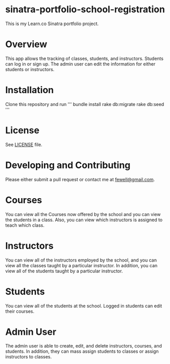 # sinatra-portfolio-school-registration
This is my Learn.co Sinatra portfolio project.

# Overview

This app allows the tracking of classes, students, and instructors. Students can log in or sign up. The admin user can edit the information for either students or instructors.

# Installation

Clone this repository and run
''' bundle install
rake db:migrate
rake db:seed '''

# License

See [LICENSE](LICENSE) file.

# Developing and Contributing

Please either submit a pull request or contact me at fewell@gmail.com.

# Courses

You can view all the Courses now offered by the school and you can view the students in a class. Also, you can view which instructors is assigned to teach which class.

# Instructors

You can view all of the instructors employed by the school, and you can view all the classes taught by a particular instructor. In addition, you can view all of the students taught by a particular instructor.

# Students

You can view all of the students at the school. Logged in students can edit their courses.

# Admin User

The admin user is able to create, edit, and delete instructors, courses, and students. In addition, they can mass assign students to classes or assign instructors to classes.

